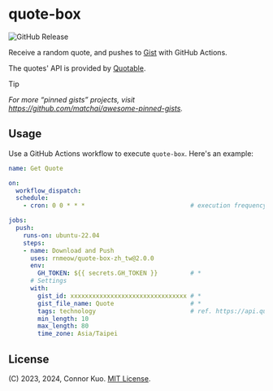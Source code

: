 # quote-box

![GitHub Release](https://badgen.net/github/release/rnmeow/quote-box)

Receive a random quote, and pushes to [Gist](https://gist.github.com) with GitHub Actions.

The quotes' API is provided by [Quotable](https://github.com/lukePeavey/quotable).

> [!TIP]
> *For more “pinned gists” projects, visit*  
> *<https://github.com/matchai/awesome-pinned-gists>.*

## Usage

Use a GitHub Actions workflow to execute `quote-box`. Here's an example:

```yaml
name: Get Quote

on:
  workflow_dispatch:
  schedule:
    - cron: 0 0 * * *                             # execution frequency and time

jobs:
  push:
    runs-on: ubuntu-22.04
    steps:
    - name: Download and Push
      uses: rnmeow/quote-box-zh_tw@2.0.0
      env:
        GH_TOKEN: ${{ secrets.GH_TOKEN }}         # *
      # Settings
      with:
        gist_id: xxxxxxxxxxxxxxxxxxxxxxxxxxxxxxxx # *
        gist_file_name: Quote                     # *
        tags: technology                          # ref. https://api.quotable.io/tags
        min_length: 10
        max_length: 80
        time_zone: Asia/Taipei
```

## License

(C) 2023, 2024, Connor Kuo. [MIT License](https://github.com/rnmeow/quote-box/blob/master/LICENSE.txt).
